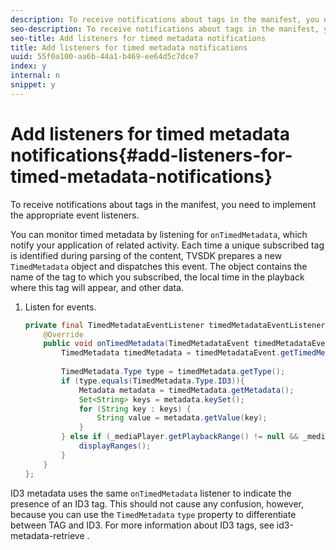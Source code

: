 ```yaml
---
description: To receive notifications about tags in the manifest, you need to implement the appropriate event listeners.
seo-description: To receive notifications about tags in the manifest, you need to implement the appropriate event listeners.
seo-title: Add listeners for timed metadata notifications
title: Add listeners for timed metadata notifications
uuid: 55f0a100-aa6b-44a1-b469-ee64d5c7dce7
index: y
internal: n
snippet: y
---
```


# Add listeners for timed metadata notifications{#add-listeners-for-timed-metadata-notifications}

To receive notifications about tags in the manifest, you need to implement the appropriate event listeners.

You can monitor timed metadata by listening for `onTimedMetadata`, which notify your application of related activity. Each time a unique subscribed tag is identified during parsing of the content, TVSDK prepares a new `TimedMetadata` object and dispatches this event. The object contains the name of the tag to which you subscribed, the local time in the playback where this tag will appear, and other data. 

1. Listen for events.

   ```java
   private final TimedMetadataEventListener timedMetadataEventListener = new TimedMetadataEventListener() { 
       @Override 
       public void onTimedMetadata(TimedMetadataEvent timedMetadataEvent) { 
           TimedMetadata timedMetadata = timedMetadataEvent.getTimedMetadata(); 
    
           TimedMetadata.Type type = timedMetadata.getType(); 
           if (type.equals(TimedMetadata.Type.ID3)){ 
               Metadata metadata = timedMetadata.getMetadata(); 
               Set<String> keys = metadata.keySet(); 
               for (String key : keys) { 
                   String value = metadata.getValue(key); 
               } 
           } else if (_mediaPlayer.getPlaybackRange() != null && _mediaPlayer.getPlaybackRange().getDuration() > 0) { 
               displayRanges(); 
           } 
       } 
   }; 
   
   ```

ID3 metadata uses the same `onTimedMetadata` listener to indicate the presence of an ID3 tag. This should not cause any confusion, however, because you can use the `TimedMetadata` `type` property to differentiate between TAG and ID3. For more information about ID3 tags, see  id3-metadata-retrieve . 